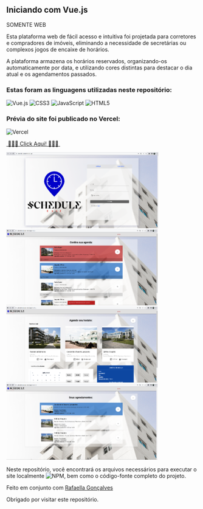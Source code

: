 ## Iniciando com Vue.js

SOMENTE WEB

Esta plataforma web de fácil acesso e intuitiva foi projetada para corretores e compradores de imóveis, eliminando a necessidade de secretárias ou complexos jogos de encaixe de horários. 

A plataforma armazena os horários reservados, organizando-os automaticamente por data, e utilizando cores distintas para destacar o dia atual e os agendamentos passados. 

### Estas foram as linguagens utilizadas neste repositório:

![Vue.js](https://img.shields.io/badge/vuejs-%2335495e.svg?style=for-the-badge&logo=vuedotjs&logoColor=%234FC08D) ![CSS3](https://img.shields.io/badge/css3-%231572B6.svg?style=for-the-badge&logo=css3&logoColor=white) ![JavaScript](https://img.shields.io/badge/javascript-%23323330.svg?style=for-the-badge&logo=javascript&logoColor=%23F7DF1E) ![HTML5](https://img.shields.io/badge/html5-%23E34F26.svg?style=for-the-badge&logo=html5&logoColor=white)

### Prévia do site foi publicado no Vercel: 
![Vercel](https://img.shields.io/badge/vercel-%23000000.svg?style=for-the-badge&logo=vercel&logoColor=white) 

[&nbsp;🔹:large_blue_diamond:🔹 Click Aqui! 🔹:large_blue_diamond:🔹&nbsp;](https://schedule-sandysei.vercel.app/)

![Prévia](/Previa1.png) ![Prévia](/Previa2.png) ![Prévia](/Previa3.png) ![Prévia](/Previa4.png)

Neste repositório, você encontrará os arquivos necessários para executar o site localmente ![NPM](https://img.shields.io/badge/NPM-%23CB3837.svg?style=for-the-badge&logo=npm&logoColor=white), bem como o código-fonte completo do projeto.

Feito em conjunto com [Rafaella Gonçalves](https://github.com/Rafashhe)

Obrigado por visitar este repositório.
